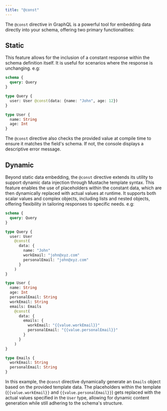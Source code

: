 ```yaml
---
title: "@const"
---
```


The `@const` directive in GraphQL is a powerful tool for embedding data directly into your schema, offering two primary functionalities:

## Static

This feature allows for the inclusion of a constant response within the schema definition itself. It is useful for scenarios where the response is unchanging. e.g:

```graphql
schema {
  query: Query
}

type Query {
  user: User @const(data: {name: "John", age: 12})
}

type User {
  name: String
  age: Int
}
```

The `@const` directive also checks the provided value at compile time to ensure it matches the field's schema. If not, the console displays a descriptive error message.

## Dynamic

Beyond static data embedding, the `@const` directive extends its utility to support dynamic data injection through Mustache template syntax. This feature enables the use of placeholders within the constant data, which are then dynamically replaced with actual values at runtime. It supports both scalar values and complex objects, including lists and nested objects, offering flexibility in tailoring responses to specific needs. e.g:

```graphql
schema {
  query: Query
}

type Query {
  user: User
    @const(
      data: {
        name: "John"
        workEmail: "john@xyz.com"
        personalEmail: "john@xyz.com"
      }
    )
}

type User {
  name: String
  age: Int
  personalEmail: String
  workEmail: String
  emails: Emails
    @const(
      data: {
        emails: {
          workEmail: "{{value.workEmail}}"
          personalEmail: "{{value.personalEmail}}"
        }
      }
    )
}

type Emails {
  workEmail: String
  personalEmail: String
}
```

In this example, the `@const` directive dynamically generate an `Emails` object based on the provided template data. The placeholders within the template (`{{value.workEmail}}` and `{{value.personalEmail}}`) gets replaced with the actual values specified in the `User` type, allowing for dynamic content generation while still adhering to the schema's structure.
